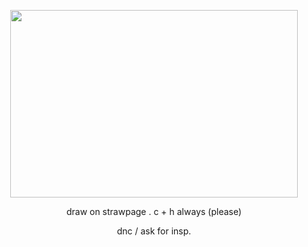 
<p align="center">
  <img width="460" height="300" src="https://github.com/user-attachments/assets/0e825bfb-9cb4-492d-bf9c-bc701c691b0b"
"
">
</p>



<p align="center">
	draw on strawpage . c + h always (please)
</p>

<p align= "center">
dnc / ask for insp.
  

  
  
